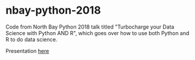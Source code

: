 # nbay-python-2018
Code from North Bay Python 2018 talk titled "Turbocharge your Data Science with Python AND R", which goes over how to use both Python and R to do data science. 

Presentation [here](https://www.slideshare.net/KelliJeanChun/turbocharge-your-data-science-with-python-and-r/KelliJeanChun/turbocharge-your-data-science-with-python-and-r)
